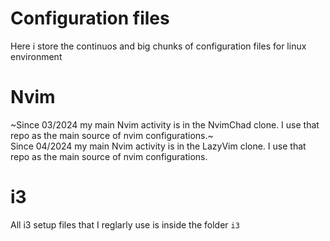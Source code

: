 # Configuration files

Here i store the continuos and big chunks of configuration files for linux environment

# Nvim

~Since 03/2024 my main Nvim activity is in the NvimChad clone. I use that repo as the main source of nvim configurations.~  
Since 04/2024 my main Nvim activity is in the LazyVim clone. I use that repo as the main source of nvim configurations.

# i3
All i3 setup files that I reglarly use is inside the folder `i3`
